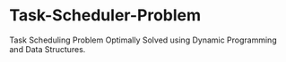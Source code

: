 # Task-Scheduler-Problem
Task Scheduling Problem Optimally Solved using Dynamic Programming and Data Structures.
